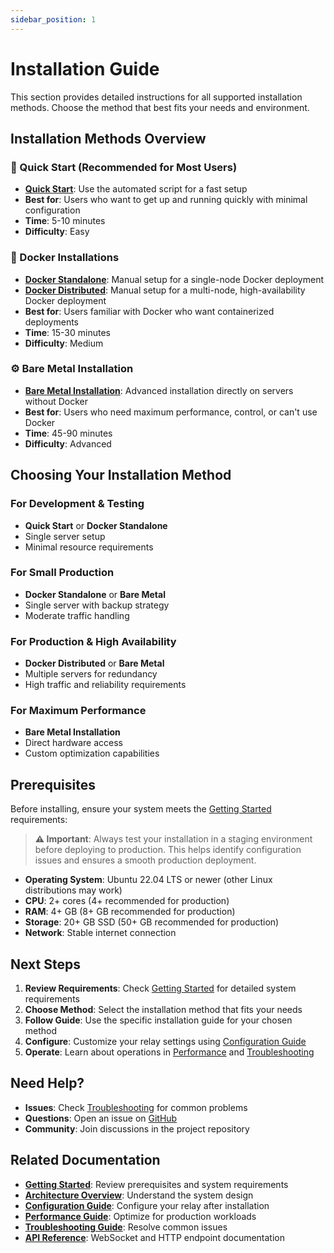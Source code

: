 ```yaml
---
sidebar_position: 1
---
```


# Installation Guide

This section provides detailed instructions for all supported installation methods. Choose the method that best fits your needs and environment.

## Installation Methods Overview

### 🚀 Quick Start (Recommended for Most Users)
- **[Quick Start](./quick-start)**: Use the automated script for a fast setup
- **Best for**: Users who want to get up and running quickly with minimal configuration
- **Time**: 5-10 minutes
- **Difficulty**: Easy

### 🐳 Docker Installations
- **[Docker Standalone](./docker-standalone)**: Manual setup for a single-node Docker deployment
- **[Docker Distributed](./docker-distributed)**: Manual setup for a multi-node, high-availability Docker deployment
- **Best for**: Users familiar with Docker who want containerized deployments
- **Time**: 15-30 minutes
- **Difficulty**: Medium

### ⚙️ Bare Metal Installation
- **[Bare Metal Installation](../bare-metal)**: Advanced installation directly on servers without Docker
- **Best for**: Users who need maximum performance, control, or can't use Docker
- **Time**: 45-90 minutes
- **Difficulty**: Advanced

## Choosing Your Installation Method

### For Development & Testing
- **Quick Start** or **Docker Standalone**
- Single server setup
- Minimal resource requirements

### For Small Production
- **Docker Standalone** or **Bare Metal**
- Single server with backup strategy
- Moderate traffic handling

### For Production & High Availability
- **Docker Distributed** or **Bare Metal**
- Multiple servers for redundancy
- High traffic and reliability requirements

### For Maximum Performance
- **Bare Metal Installation**
- Direct hardware access
- Custom optimization capabilities

## Prerequisites

Before installing, ensure your system meets the [Getting Started](../getting-started) requirements:

> **⚠️ Important**: Always test your installation in a staging environment before deploying to production. This helps identify configuration issues and ensures a smooth production deployment.

- **Operating System**: Ubuntu 22.04 LTS or newer (other Linux distributions may work)
- **CPU**: 2+ cores (4+ recommended for production)
- **RAM**: 4+ GB (8+ GB recommended for production)
- **Storage**: 20+ GB SSD (50+ GB recommended for production)
- **Network**: Stable internet connection

## Next Steps

1. **Review Requirements**: Check [Getting Started](../getting-started) for detailed system requirements
2. **Choose Method**: Select the installation method that fits your needs
3. **Follow Guide**: Use the specific installation guide for your chosen method
4. **Configure**: Customize your relay settings using [Configuration Guide](../configuration)
5. **Operate**: Learn about operations in [Performance](../performance) and [Troubleshooting](../troubleshooting)

## Need Help?

- **Issues**: Check [Troubleshooting](../troubleshooting) for common problems
- **Questions**: Open an issue on [GitHub](https://github.com/Shugur-Network/relay/issues)
- **Community**: Join discussions in the project repository

## Related Documentation

- **[Getting Started](../getting-started)**: Review prerequisites and system requirements
- **[Architecture Overview](../architecture)**: Understand the system design
- **[Configuration Guide](../configuration)**: Configure your relay after installation
- **[Performance Guide](../performance)**: Optimize for production workloads
- **[Troubleshooting Guide](../troubleshooting)**: Resolve common issues
- **[API Reference](../api)**: WebSocket and HTTP endpoint documentation
